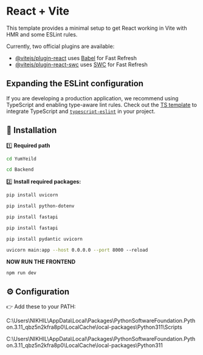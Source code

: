 # React + Vite

This template provides a minimal setup to get React working in Vite with HMR and some ESLint rules.

Currently, two official plugins are available:

- [@vitejs/plugin-react](https://github.com/vitejs/vite-plugin-react/blob/main/packages/plugin-react/README.md) uses [Babel](https://babeljs.io/) for Fast Refresh
- [@vitejs/plugin-react-swc](https://github.com/vitejs/vite-plugin-react-swc) uses [SWC](https://swc.rs/) for Fast Refresh

## Expanding the ESLint configuration

If you are developing a production application, we recommend using TypeScript and enabling type-aware lint rules. Check out the [TS template](https://github.com/vitejs/vite/tree/main/packages/create-vite/template-react-ts) to integrate TypeScript and [`typescript-eslint`](https://typescript-eslint.io) in your project.

## 🚀 Installation  

1️⃣ **Required path**  
```bash
cd YumYeild
```
```bash
cd Backend
```
2️⃣ **Install required packages:**  
```bash
pip install uvicorn
```

```bash
pip install python-dotenv
```

```bash
pip install fastapi
```

```bash
pip install fastapi
```

```bash
pip install pydantic uvicorn
```

```bash
uvicorn main:app --host 0.0.0.0 --port 8000 --reload
```

**NOW RUN THE FRONTEND**

```bash
npm run dev
```

## ⚙️ Configuration  
👉 Add these to your PATH:

C:\Users\NIKHIL\AppData\Local\Packages\PythonSoftwareFoundation.Python.3.11_qbz5n2kfra8p0\LocalCache\local-packages\Python311\Scripts

C:\Users\NIKHIL\AppData\Local\Packages\PythonSoftwareFoundation.Python.3.11_qbz5n2kfra8p0\LocalCache\local-packages\Python311




